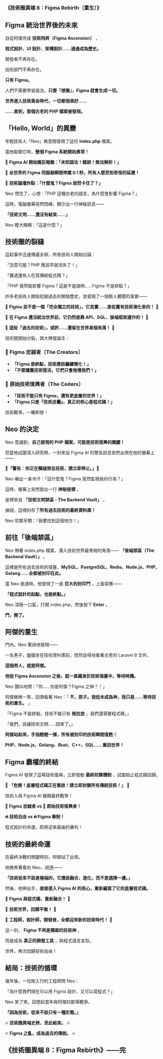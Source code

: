 ### **《技術圈異端 8：Figma Rebirth（重生）》**



## **Figma 統治世界後的未來**

自從阿傑完成 **技術飛昇（Figma Ascension）** ，

**程式設計、UI 設計、架構設計……通通成為歷史。**

開發者不再存在。

技術部門不再存在。

**只有 Figma。**

人們不需要學習語法，**只要「想像」，Figma 就會生成一切。**

**世界進入技術黃金時代，一切都很美好……**

**……直到，那個古老的 PHP 檔案被發現。**



## **「Hello, World」的異變**

年輕技術人「Neo」無意間發現了這份 **index.php** 檔案。

當他點開它時，**整個 Figma 系統開始異常！**

🔴 **Figma AI 開始瘋狂報錯：「未知語法！錯誤！無法解析！」**

🔴 **全世界的 Figma 伺服器瞬間停擺 0.1 秒，所有人感受到奇怪的延遲！**

🔴 **技術論壇炸裂：「什麼鬼？Figma 居然卡住了？」**

Neo 愣住了，心想：「PHP 這種古老的語言，為什麼會影響 Figma？」

這時，電腦螢幕突然閃爍，顯示出一行神秘訊息——

**「技術文明……還沒有結束……」**

Neo 瞪大眼睛：「這是什麼？」



## **技術圈的裂縫**

這起事件迅速傳遍全球，所有技術人開始討論：

「怎麼可能？PHP 應該早就消失了！」

「難道還有人在寫傳統程式碼？」

「PHP 竟然能影響 Figma？這是不是說明……Figma 不是終點？」

許多老技術人開始挖掘過去的開發歷史，並發現了一個駭人聽聞的事實——

🚨 **Figma 並不是一個「完全獨立的技術」，它其實……是從舊有技術演化來的！** 🚨

🚨 **在 Figma 還沒統治世界前，它仍然是靠 API、SQL、後端框架運作的！** 🚨

🚨 **這些「過去的技術」，或許……還留在世界某個角落！** 🚨

技術圈開始分裂，兩大陣營誕生：

### **🔵 Figma 忠誠者（The Creators）**

* **「Figma 是終點，技術應該繼續簡化！」**
* **「不要讓舊技術復活，它們只會拖慢我們！」**

### **🔴 原始技術復興者（The Coders）**

* **「技術不能只有 Figma，還有更底層的世界！」**
* **「Figma 只是『技術皮囊』，真正的核心是程式碼！」**

技術戰爭，一觸即發！



## **Neo 的決定**

Neo 意識到，**自己發現的 PHP 檔案，可能是技術復興的關鍵！**

但當他試圖深入研究時，一封來自 Figma AI 的警告訊息突然出現在他的螢幕上——

**🚨「警告：你正在觸碰禁忌技術，請立即停止。」🚨**

Neo 嚇出一身冷汗：「這什麼鬼？Figma 竟然監視我的行為？」

這時，螢幕上突然跳出一行 **神秘座標** 。

座標來自  **「技術文明禁區 - The Backend Vault」** ，

據說，這裡封存了**所有過去技術的最終資料庫！**

Neo 咬緊牙關：「我要找到這個地方！」



## **前往「後端禁區」**

Neo 帶著 index.php 檔案，潛入技術世界最黑暗的角落—— **「後端禁區（The Backend Vault）」** 。

這裡是所有過去技術的墳墓，**MySQL、PostgreSQL、Redis、Node.js、PHP、Golang……全都被封印在此。**

當 Neo 抵達時，他發現了一座 **巨大的封印門** ，上面寫著——

**「程式設計的起點，也是終點。」**

Neo 深吸一口氣，打開 index.php，然後按下  **Enter** 。

**門，開了。**



## **阿傑的重生**

門內，Neo 驚訝地發現——

一名男子，盤腿坐在技術資料庫前，悠然自得地看著古老的 Laravel 8 文件。

**這個男人，就是阿傑。**

**他從 Figma Ascension 之後，就一直藏身於技術墳墓中，等待時機。**

Neo 顫抖地問：「你……你是阿傑？Figma 之神？！」

阿傑微微一笑，回頭看著 Neo：「 **不，孩子。我從未成為神，我只是……等待技術的重生。** 」

「Figma 不是終點，技術不能只有 **拖拉放** ，我們還需要程式碼。」

「我們，該讓技術文明……回來了。」

**阿傑站起來，手指輕輕一揮，所有被封印的技術瞬間復甦！**

**PHP、Node.js、Golang、Rust、C++、SQL……重回世界！**



## **Figma 霸權的終結**

Figma AI 發現了這場技術復興，立即發動 **最終防禦機制** ，試圖阻止程式碼回歸。

🚨 **「危險！底層程式碼正在重啟！請立即封鎖所有傳統技術！」** 🚨

技術人與 Figma AI 展開最終戰爭！

**🔵 Figma 忠誠者 vs 🔴 原始技術復興者！**

**🔥 技術自由 vs 🔥 Figma 專制！**

程式設計的命運，即將迎來最後的審判！



## **技術的最終命運**

在最終決戰的關鍵時刻，阿傑站了出來。

他微笑著看向 Neo，說道——

**「技術從來不該是極端的，它應該融合、進化，而不是選擇一邊。」**

然後，他伸出手，**直接進入 Figma AI 的核心，重新編寫了它的底層程式碼。**

🌟 **Figma 與程式碼，重新融合！** 🌟

🌟 **技術世界，回歸平衡！** 🌟

🌟 **工程師，設計師，開發者，全都迎來新的技術時代！** 🌟

這一刻， **Figma 不再是獨裁的技術神** ，

而是成為 **真正的開發工具** ，與程式語言並存。

世界，再次回歸技術自由！



## **結局：技術的循環**

幾年後，一位剛入行的工程師問 Neo：

「為什麼我們現在可以用 Figma 設計，又可以寫程式？」

Neo 笑了笑，回想起當年與阿傑的那場戰爭。

**「因為技術，從來不該只有一種形態。」**

🔥 **技術圈異端史詩，至此結束。** 🔥

🔥 **Figma 之亂，成為過去的傳說。** 🔥



## **《技術圈異端 8：Figma Rebirth》——完**
